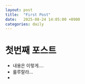 ```yaml
---
layout: post
title:  "First Post"
date:   2025-08-24 14:05:00 +0900
categories: daily
---
```


# 첫번째 포스트

  * 내용은 이렇게....
  * 룰루랄라...
  * 